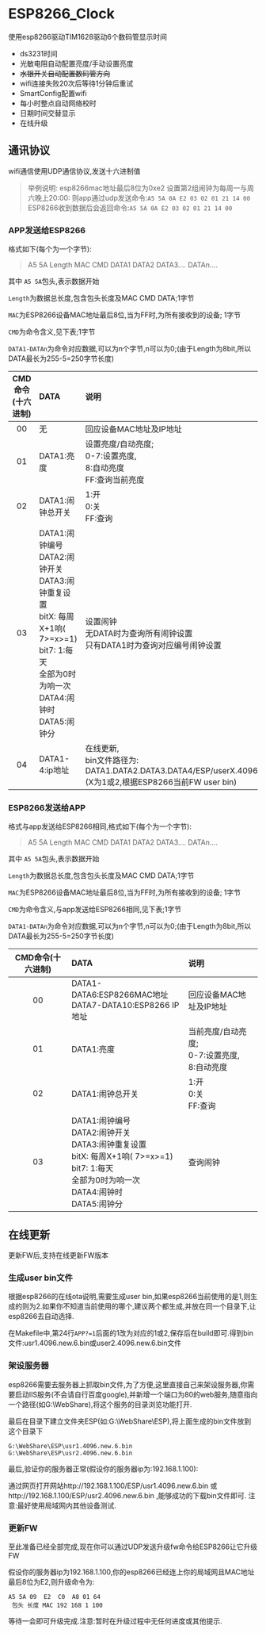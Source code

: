 # ESP8266_Clock

使用esp8266驱动TIM1628驱动6个数码管显示时间


- ds3231时间 	
- 光敏电阻自动配置亮度/手动设置亮度
- ~~水银开关自动配置数码管方向~~
- wifi连接失败20次后等待1分钟后重试
- SmartConfig配置wifi
- 每小时整点自动网络校时
- 日期时间交替显示
- 在线升级



## 通讯协议

wifi通信使用UDP通信协议,发送十六进制值

>  举例说明:
>  esp8266mac地址最后8位为0xe2
> 设置第2组闹钟为每周一与周六晚上20:00:
> 则app通过udp发送命令:`A5 5A 0A E2 03 02 01 21 14 00`
> ESP8266收到数据后会返回命令:`A5 5A 0A E2 03 02 01 21 14 00`



### APP发送给ESP8266

格式如下(每个为一个字节):

> A5 5A Length MAC CMD DATA1 DATA2 DATA3.... DATAn....

其中 `A5 5A`包头,表示数据开始

`Length`为数据总长度,包含包头长度及MAC CMD DATA;1字节

`MAC`为ESP8266设备MAC地址最后8位,当为FF时,为所有接收到的设备; 1字节

`CMD`为命令含义,见下表;1字节

`DATA1-DATAn`为命令对应数据,可以为n个字节,n可以为0;(由于Length为8bit,所以DATA最长为255-5=250字节长度)



| CMD命令(十六进制) | DATA                                                         | 说明                                                         |
| :---------------: | :----------------------------------------------------------- | :----------------------------------------------------------- |
|        00         | 无                                                           | 回应设备MAC地址及IP地址                                      |
|        01         | DATA1:亮度                                                   | 设置亮度/自动亮度;<br />0-7:设置亮度,<br />8:自动亮度<br />FF:查询当前亮度 |
|        02         | DATA1:闹钟总开关                                             | 1:开<br />0:关<br />FF:查询                                  |
|        03         | DATA1:闹钟编号<br />DATA2:闹钟开关<br />DATA3:闹钟重复设置<br />  bitX: 每周X+1响( 7>=x>=1)<br />  bit7: 1:每天<br />  全部为0时为响一次<br />DATA4:闹钟时<br />DATA5:闹钟分 | 设置闹钟<br />无DATA时为查询所有闹钟设置<br />只有DATA1时为查询对应编号闹钟设置 |
|        04         | DATA1-4:ip地址                                               | 在线更新,<br />bin文件路径为:<br />DATA1.DATA2.DATA3.DATA4/ESP/userX.4096.new.6.bin<br />(X为1或2,根据ESP8266当前FW user bin) |





### ESP8266发送给APP

格式与app发送给ESP8266相同,格式如下(每个为一个字节):

> A5 5A Length MAC CMD DATA1 DATA2 DATA3.... DATAn....

其中 `A5 5A`包头,表示数据开始

`Length`为数据总长度,包含包头长度及MAC CMD DATA;1字节

`MAC`为ESP8266设备MAC地址最后8位,当为FF时,为所有接收到的设备; 1字节

`CMD`为命令含义,与app发送给ESP8266相同,见下表;1字节

`DATA1-DATAn`为命令对应数据,可以为n个字节,n可以为0;(由于Length为8bit,所以DATA最长为255-5=250字节长度)



| CMD命令(十六进制) | DATA                                                         | 说明                                                        |
| :---------------: | :----------------------------------------------------------- | :---------------------------------------------------------- |
|        00         | DATA1-DATA6:ESP8266MAC地址<br />DATA7-DATA10:ESP8266 IP地址  | 回应设备MAC地址及IP地址                                     |
|        01         | DATA1:亮度                                                   | 当前亮度/自动亮度;<br />0-7:设置亮度,<br />8:自动亮度<br /> |
|        02         | DATA1:闹钟总开关                                             | 1:开<br />0:关<br />FF:查询                                 |
|        03         | DATA1:闹钟编号<br />DATA2:闹钟开关<br />DATA3:闹钟重复设置<br />  bitX: 每周X+1响( 7>=x>=1)<br />  bit7: 1:每天<br />  全部为0时为响一次<br />DATA4:闹钟时<br />DATA5:闹钟分 | 查询闹钟                                                    |



## 在线更新

更新FW后,支持在线更新FW版本

### 生成user bin文件

根据esp8266的在线ota说明,需要生成user bin,如果esp8266当前使用的是1,则生成的则为2.如果你不知道当前使用的哪个,建议两个都生成,并放在同一个目录下,让esp8266去自动选择.

在Makefile中,第24行`APP?=1`后面的1改为对应的1或2,保存后在build即可.得到bin文件:usr1.4096.new.6.bin或user2.4096.new.6.bin文件

### 架设服务器

esp8266需要去服务器上抓取bin文件,为了方便,这里直接自己来架设服务器,你需要启动IIS服务(不会请自行百度google),并新增一个端口为80的web服务,随意指向一个路径(如G:\WebShare),将这个服务的目录浏览功能打开.

最后在目录下建立文件夹ESP(如:G:\WebShare\ESP),将上面生成的bin文件放到这个目录下

```
G:\WebShare\ESP\usr1.4096.new.6.bin
G:\WebShare\ESP\usr2.4096.new.6.bin
```

最后,验证你的服务器正常(假设你的服务器ip为:192.168.1.100):

通过网页打开网站http://192.168.1.100/ESP/usr1.4096.new.6.bin 或http://192.168.1.100/ESP/usr2.4096.new.6.bin ,能够成功的下载bin文件即可. 注意:最好使用局域网内其他设备测试.

### 更新FW

至此准备已经全部完成,现在你可以通过UDP发送升级fw命令给ESP8266让它升级FW

假设你的服务器ip为192.168.1.100,你的esp8266已经连上你的局域网且MAC地址最后8位为E2,则升级命令为:

```
A5 5A 09  E2  C0  A8 01 64
 包头 长度 MAC 192 168 1 100
```

等待一会即可升级完成.注意:暂时在升级过程中无任何进度或其他提示.